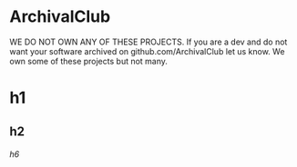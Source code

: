 # ArchivalClub
WE DO NOT OWN ANY OF THESE PROJECTS.
If you are a dev and do not want your software archived on github.com/ArchivalClub let us know.
We own some of these projects but not many.

# h1
## h2
###### h6

